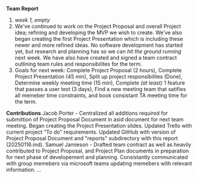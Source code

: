 **Team Report**
  1. *week 1, empty*
  2. We've continued to work on the Project Proposal and overall Project idea; refining and developing the MVP we wish to create. We've also began creating the first Project Presentation which is including these newer and more refined ideas. No software development has started yet, but research and planning has so we can *hit the ground running* next week. We have also have created and signed a team contract outlining team rules and responsibilites for the term. 
  3. Goals for next week: Complete Project Proposal (2 hours), Complete Project Presentation (45 min), Split up project responsibilites (Done), Determine weekly meeting time (15 min), Complete *(at least)* 1 feature that passes a user test (3 days), Find a new meeting team that satifies all memeber time constraints, and book consistant TA meeting time for the term.

**Contributions**
  Jacob Porter - Centralized all additions required for submittion of Project Proposal Document in asid document for next team meeting. Began creating the Project Presentation slides. Updated Trello with current project "To do" requirements. Updated GitHub with version of Project Proposal Document and "reports" subdirectory with this report (20250116.md).
  Samuel Jamieson - Drafted team contract as well as heavily contributed to Project Proposal, and Project Plan documents in preparation for next phase of developement and planning. Consistantly communicated with group memebers via microsoft teams updating memebers with relevant information. 
  ...
